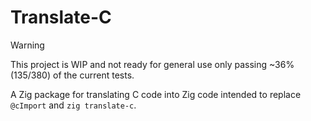 # Translate-C

> [!WARNING]
> This project is WIP and not ready for general use only passing ~36% (135/380) of the current tests.

A Zig package for translating C code into Zig code intended to replace `@cImport` and `zig translate-c`.
